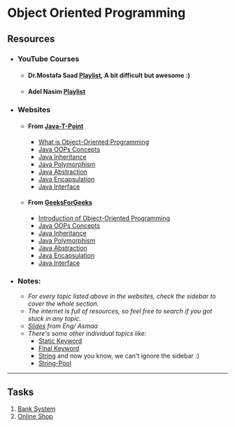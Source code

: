 # Object Oriented Programming

## Resources

- ### YouTube Courses
  - #### Dr.Mostafa Saad [Playlist](https://youtube.com/playlist?list=PLPt2dINI2MIbMba7tpx3qvmgOsDlpITwG), A bit difficult but awesome :)
  - #### Adel Nasim [Playlist](https://youtube.com/playlist?list=PLCInYL3l2AagY7fFlhCrjpLiIFybW3yQv)

- ### Websites
  - #### From [Java-T-Point](https://www.javatpoint.com) 
    - [What is Object-Oriented Programming](https://www.javatpoint.com/what-is-object-oriented-programming)
    - [Java OOPs Concepts](https://www.javatpoint.com/java-oops-concepts)
    - [Java Inheritance](https://www.javatpoint.com/inheritance-in-java)
    - [Java Polymorphism](https://www.javatpoint.com/runtime-polymorphism-in-java)
    - [Java Abstraction](https://www.javatpoint.com/abstract-class-in-java)
    - [Java Encapsulation](https://www.javatpoint.com/encapsulation)
    - [Java Interface](https://www.javatpoint.com/interface-in-java)

  - #### From [GeeksForGeeks](https://www.geeksforgeeks.org) 
    - [Introduction of Object-Oriented Programming](https://www.geeksforgeeks.org/introduction-of-object-oriented-programming/)
    - [Java OOPs Concepts](https://www.geeksforgeeks.org/object-oriented-programming-oops-concept-in-java/)
    - [Java Inheritance](https://www.geeksforgeeks.org/inheritance-in-java/)
    - [Java Polymorphism](https://www.geeksforgeeks.org/polymorphism-in-java/)
    - [Java Abstraction](https://www.geeksforgeeks.org/abstract-classes-in-java/)
    - [Java Encapsulation](https://www.geeksforgeeks.org/encapsulation-in-java/)
    - [Java Interface](https://www.geeksforgeeks.org/interfaces-in-java/)
- ### Notes:
  - *For every topic listed above in the websites, check the sidebar to cover the whole section.*
  - *The internet is full of resources, so feel free to search if you got stuck in any topic.*
  - *[Slides](https://drive.google.com/file/d/1M8iZOAPkwwOuhADfC4W8486TzNXRN8w_/view?usp=drive_link) from Eng/ Asmaa*
  - *There's some other individual topics like:*
    - [Static Keyword](https://www.javatpoint.com/static-keyword-in-java)
    - [Final Keyword](https://www.javatpoint.com/final-keyword)
    - [String](https://www.javatpoint.com/java-string) and now you know, we can't ignore the sidebar :)
    - [String-Pool](https://www.javatpoint.com/string-pool-in-java)

<hr> 

## Tasks

1. [Bank System](Task1)
2. [Online Shop](Task2)
